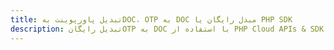 ---title: تبدیل پاورپوینت بهDOC، OTP به DOC مبدل رایگان یا PHP SDKdescription: تبدیل رایگانOTP به DOC با استفاده از PHP Cloud APIs & SDK. همچنین اسناد Microsoft PowerPoint را در Cloud ایجاد، ویرایش و رندر کنید.---